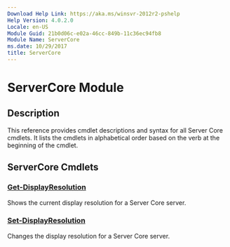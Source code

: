 ```yaml
---
Download Help Link: https://aka.ms/winsvr-2012r2-pshelp
Help Version: 4.0.2.0
Locale: en-US
Module Guid: 21b0d06c-e02a-46cc-849b-11c36ec94fb8
Module Name: ServerCore
ms.date: 10/29/2017
title: ServerCore
---
```


# ServerCore Module
## Description
This reference provides cmdlet descriptions and syntax for all Server Core cmdlets. It lists the cmdlets in alphabetical order based on the verb at the beginning of the cmdlet.

## ServerCore Cmdlets
### [Get-DisplayResolution](./Get-DisplayResolution.md)
Shows the current display resolution for a Server Core server.

### [Set-DisplayResolution](./Set-DisplayResolution.md)
Changes the display resolution for a Server Core server.

